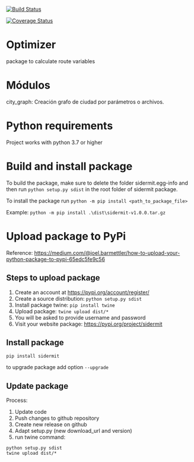 [![Build Status](https://travis-ci.com/SIDERMIT/optimizer.svg?branch=master)](https://travis-ci.com/SIDERMIT/optimizer)

[![Coverage Status](https://coveralls.io/repos/github/SIDERMIT/optimizer/badge.svg?branch=master)](https://coveralls.io/github/SIDERMIT/optimizer?branch=master)

# Optimizer
package to calculate route variables

# Módulos

city_graph:  Creación grafo de ciudad por parámetros o archivos. 

# Python requirements

Project works with python 3.7 or higher

# Build and install package

To build the package, make sure to delete the folder sidermit.egg-info and then run `python setup.py sdist` in the root folder of sidermit package.

To install the package run `python -m pip install <path_to_package_file>`

Example: `python -m pip install .\dist\sidermit-v1.0.0.tar.gz`

# Upload package to PyPi

Reference: https://medium.com/@joel.barmettler/how-to-upload-your-python-package-to-pypi-65edc5fe9c56

## Steps to upload package
1. Create an account at https://pypi.org/account/register/
2. Create a source distribution: `python setup.py sdist`
3. Install package twine: `pip install twine`
4. Upload package: `twine upload dist/*`
5. You will be asked to provide username and password
6. Visit your website package: https://pypi.org/project/sidermit 

## Install package

```
pip install sidermit
```
to upgrade package add option `--upgrade`

## Update package

Process:
1. Update code 
2. Push changes to github repository
3. Create new release on github
4. Adapt setup.py (new download_url and version)
5. run twine command:

```
python setup.py sdist
twine upload dist/*
```
